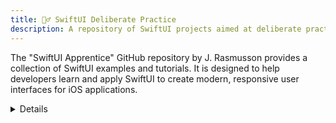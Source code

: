 ```yaml
---
title: 🏋️‍♂️ SwiftUI Deliberate Practice
description: A repository of SwiftUI projects aimed at deliberate practice.
---
```


The "SwiftUI Apprentice" GitHub repository by J. Rasmusson provides a collection of SwiftUI examples and tutorials. It is designed to help developers learn and apply SwiftUI to create modern, responsive user interfaces for iOS applications.

<details>
**URL:** https://github.com/jrasmusson/swiftui

**Authors:** `J. Rasmusson`

**Complexity Levels:**
   - **Beginner:** 40%
   - **Intermediate:** 40%
   - **Advanced:** 20%

**Frequency of Updates:** Regularly updated with new examples and tutorials.

**Types of Content:**
   - **Tutorials:** 50% (Step-by-step guides for building SwiftUI views and applications)
   - **Examples:** 40% (Practical examples and code snippets)
   - **Documentation:** 10% (In-depth explanations and best practices)

**Additional Features:**
   - **Community Contributions:** Open for contributions and suggestions from the developer community.
   - **Interactive Content:** Code examples and hands-on projects for each tutorial.
</details>

<LinkCard title="Visit SwiftUI Apprentice on GitHub" href="https://github.com/jrasmusson/swiftui" />
